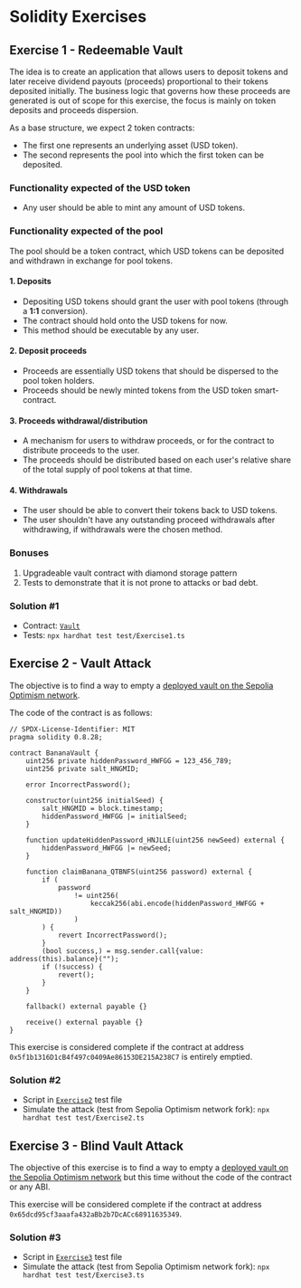 # Solidity Exercises

## Exercise 1 - Redeemable Vault

The idea is to create an application that allows users to deposit tokens and later receive dividend payouts (proceeds) proportional to their tokens deposited initially. The business logic that governs how these proceeds are generated is out of scope for this exercise, the focus is mainly on token deposits and proceeds dispersion.

As a base structure, we expect 2 token contracts:

- The first one represents an underlying asset (USD token).
- The second represents the pool into which the first token can be deposited.

### Functionality expected of the USD token

- Any user should be able to mint any amount of USD tokens.

### Functionality expected of the pool

The pool should be a token contract, which USD tokens can be deposited and withdrawn in exchange for pool tokens.

#### 1. Deposits

- Depositing USD tokens should grant the user with pool tokens (through a **1:1** conversion).
- The contract should hold onto the USD tokens for now.
- This method should be executable by any user.

#### 2. Deposit proceeds

- Proceeds are essentially USD tokens that should be dispersed to the pool token holders.
- Proceeds should be newly minted tokens from the USD token smart-contract.

#### 3. Proceeds withdrawal/distribution

- A mechanism for users to withdraw proceeds, or for the contract to distribute proceeds to the user.
- The proceeds should be distributed based on each user's relative share of the total supply of pool tokens at that time.

#### 4. Withdrawals

- The user should be able to convert their tokens back to USD tokens.
- The user shouldn't have any outstanding proceed withdrawals after withdrawing, if withdrawals were the chosen method.

### Bonuses

1. Upgradeable vault contract with diamond storage pattern
2. Tests to demonstrate that it is not prone to attacks or bad debt.

### Solution #1

- Contract: [`Vault`](./contracts/Vault.sol)
- Tests: `npx hardhat test test/Exercise1.ts`

## Exercise 2 - Vault Attack

The objective is to find a way to empty a [deployed vault on the Sepolia Optimism network](https://sepolia-optimism.etherscan.io/address/0x5f1b1316D1cB4f497c0409Ae86153DE215A238C7).

The code of the contract is as follows:

```solidity
// SPDX-License-Identifier: MIT
pragma solidity 0.8.28;

contract BananaVault {
    uint256 private hiddenPassword_HWFGG = 123_456_789;
    uint256 private salt_HNGMID;

    error IncorrectPassword();

    constructor(uint256 initialSeed) {
        salt_HNGMID = block.timestamp;
        hiddenPassword_HWFGG |= initialSeed;
    }

    function updateHiddenPassword_HNJLLE(uint256 newSeed) external {
        hiddenPassword_HWFGG |= newSeed;
    }

    function claimBanana_QTBNFS(uint256 password) external {
        if (
            password
                != uint256(
                    keccak256(abi.encode(hiddenPassword_HWFGG + salt_HNGMID))
                )
        ) {
            revert IncorrectPassword();
        }
        (bool success,) = msg.sender.call{value: address(this).balance}("");
        if (!success) {
            revert();
        }
    }

    fallback() external payable {}

    receive() external payable {}
}
```

This exercise is considered complete if the contract at address `0x5f1b1316D1cB4f497c0409Ae86153DE215A238C7` is entirely emptied.

### Solution #2

- Script in [`Exercise2`](./test/Exercise2.ts) test file
- Simulate the attack (test from Sepolia Optimism network fork): `npx hardhat test test/Exercise2.ts`

## Exercise 3 - Blind Vault Attack

The objective of this exercise is to find a way to empty a [deployed vault on the Sepolia Optimism network](https://sepolia-optimism.etherscan.io/address/0x65dcd95cf3aaafa432aBb2b7DcACc68911635349) but this time without the code of the contract or any ABI.

This exercise will be considered complete if the contract at address `0x65dcd95cf3aaafa432aBb2b7DcACc68911635349`.  

### Solution #3

- Script in [`Exercise3`](./test/Exercise3.ts) test file
- Simulate the attack (test from Sepolia Optimism network fork): `npx hardhat test test/Exercise3.ts`
